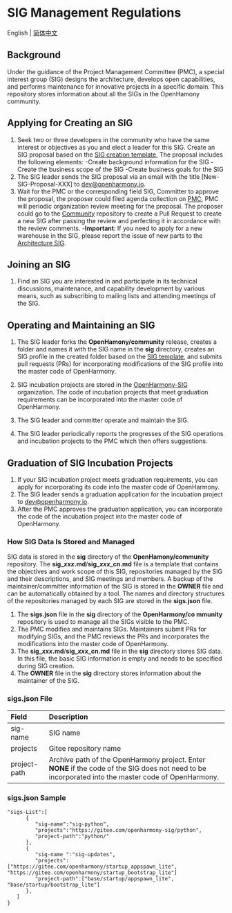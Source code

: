 # SIG Management Regulations
English | [简体中文](./README.md)

## Background
Under the guidance of the Project Management Committee (PMC), a special interest group (SIG) designs the architecture, develops open capabilities, and performs maintenance for innovative projects in a specific domain.
This repository stores information about all the SIGs in the OpenHamony community.

## Applying for Creating an SIG
1. Seek two or three developers in the community who have the same interest or objectives as you and elect a leader for this SIG. Create an SIG proposal based on the [SIG creation template](sig-template/sig_template.md), The proposal includes the following elements:
     -Create background information for the SIG
     -Create the business scope of the SIG
     -Create business goals for the SIG
2. The SIG leader sends the SIG proposal via an email with the title [New-SIG-Proposal-XXX] to dev@openharmony.io.
3. Wait for the PMC or the corresponding field SIG, Committer to approve the proposal, the proposer could filed agenda collection on [PMC](https://etherpad.openharmony.cn/p/pmc), PMC will periodic organization review meeting for the proposal. The proposer could go to the [Community](https://gitee.com/openharmony/community) repository to create a Pull Request to create a new SIG after passing the review and perfecting it in accordance with the review comments.
-**Important**: If you need to apply for a new warehouse in the SIG, please report the issue of new parts to the [Architecture SIG](https://etherpad.openharmony.cn/p/sig-architecture).


## Joining an SIG
1. Find an SIG you are interested in and participate in its technical discussions, maintenance, and capability development by various means, such as subscribing to mailing lists and attending meetings of the SIG.

## Operating and Maintaining an SIG

1. The SIG leader forks the **OpenHamony/community** release, creates a folder and names it with the SIG name in the **sig** directory, creates an SIG profile in the created folder based on the [SIG template](sig-template/), and submits pull requests (PRs) for incorporating modifications of the SIG profile into the master code of OpenHarmony.

2. SIG incubation projects are stored in the [OpenHarmony-SIG](https://gitee.com/openharmony-sig) organization. The code of incubation projects that meet graduation requirements can be incorporated into the master code of OpenHarmony.

3. The SIG leader and committer operate and maintain the SIG.

4. The SIG leader periodically reports the progresses of the SIG operations and incubation projects to the PMC which then offers suggestions.

## Graduation of SIG Incubation Projects
1. If your SIG incubation project meets graduation requirements, you can apply for incorporating its code into the master code of OpenHarmony.
2. The SIG leader sends a graduation application for the incubation project to dev@openharmony.io.
3. After the PMC approves the graduation application, you can incorporate the code of the incubation project into the master code of OpenHarmony.

### How SIG Data Is Stored and Managed
SIG data is stored in the **sig** directory of the **OpenHamony/community** repository. The **sig_***xxx***.md**/**sig_***xxx***_cn.md** file is a template that contains the objectives and work scope of this SIG, repositories managed by the SIG and their descriptions, and SIG meetings and members. A backup of the maintainer/committer information of the SIG is stored in the **OWNER** file and can be automatically obtained by a tool. The names and directory structures of the repositories managed by each SIG are stored in the **sigs.json** file.
1. The **sigs.json** file in the **sig** directory of the **OpenHarmony/co    mmunity** repository is used to manage all the SIGs visible to the PMC.
2. The PMC modifies and maintains SIGs. Maintainers submit PRs for modifying SIGs, and the PMC reviews the PRs and incorporates the modifications into the master code of OpenHarmony.
3. The **sig_***xxx***.md**/**sig_***xxx***_cn.md** file in the **sig** directory stores SIG data. In this file, the basic SIG information is empty and needs to be specified during SIG creation.
4. The **OWNER** file in the **sig** directory stores information about the maintainer of the SIG.


###  sigs.json File
| Field | Description |
|:---|:---|
|  sig-name | SIG name |
|  projects| Gitee repository name |
|  project-path | Archive path of the OpenHarmony project. Enter **NONE** if the code of the SIG does not need to be incorporated into the master code of OpenHarmony. |

### sigs.json Sample
```
"sigs-List":[
      {
         "sig-name":"sig-python",
         "projects":"https://gitee.com/openharmony-sig/python",
         "project-path":"python/"
      },
      {
         "sig-name ":"sig-updates",
         "projects":["https://gitee.com/openharmony/startup_appspawn_lite", "https://gitee.com/openharmony/startup_bootstrap_lite"]
         "project-path":["base/startup/appspawn_lite", "base/startup/bootstrap_lite"]
      },
   ]
}
```
